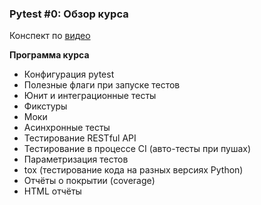 ### Pytest #0: Обзор курса

Конспект по [видео](https://www.youtube.com/watch?v=rAKIK5_UMzw&list=PLeLN0qH0-mCVdHgdjlnKTl4jKuJgCK-4b)

**Программа курса**

* Конфигурация pytest
* Полезные флаги при запуске тестов
* Юнит и интеграционные тесты
* Фикстуры
* Моки
* Асинхронные тесты
* Тестирование RESTful API
* Тестирование в процессе CI (авто-тесты при пушах)
* Параметризация тестов
* tox (тестирование кода на разных версиях Python)
* Отчёты о покрытии (coverage)
* HTML отчёты
